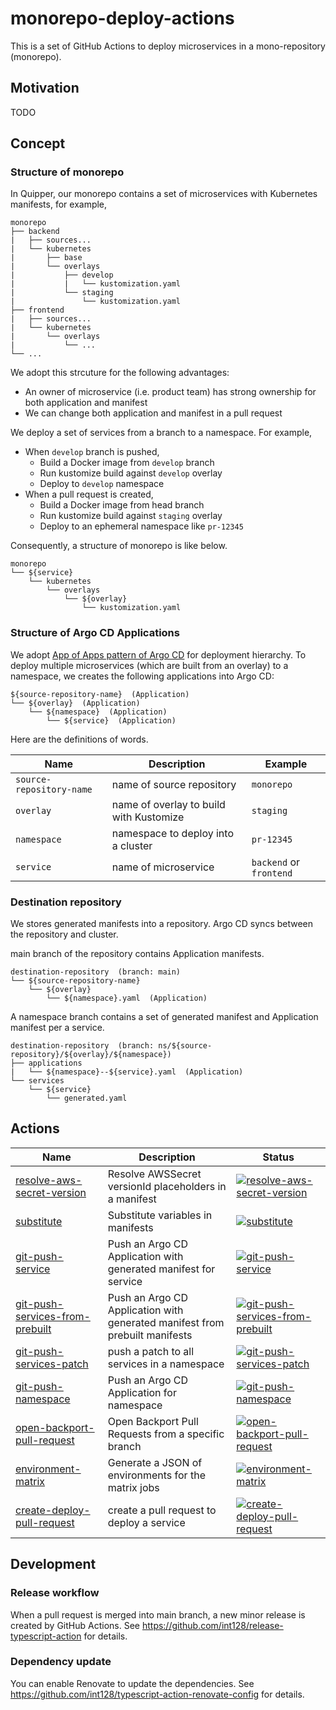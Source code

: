 # monorepo-deploy-actions

This is a set of GitHub Actions to deploy microservices in a mono-repository (monorepo).

## Motivation

TODO

## Concept

### Structure of monorepo

In Quipper, our monorepo contains a set of microservices with Kubernetes manifests, for example,

```
monorepo
├── backend
|   ├── sources...
|   └── kubernetes
|       ├── base
|       └── overlays
|           ├── develop
|           |   └── kustomization.yaml
|           └── staging
|               └── kustomization.yaml
├── frontend
|   ├── sources...
|   └── kubernetes
|       └── overlays
|           └── ...
└── ...
```

We adopt this strcuture for the following advantages:

- An owner of microservice (i.e. product team) has strong ownership for both application and manifest
- We can change both application and manifest in a pull request

We deploy a set of services from a branch to a namespace.
For example,

- When `develop` branch is pushed,
  - Build a Docker image from `develop` branch
  - Run kustomize build against `develop` overlay
  - Deploy to `develop` namespace
- When a pull request is created,
  - Build a Docker image from head branch
  - Run kustomize build against `staging` overlay
  - Deploy to an ephemeral namespace like `pr-12345`

Consequently, a structure of monorepo is like below.

```
monorepo
└── ${service}
    └── kubernetes
        └── overlays
            └── ${overlay}
                └── kustomization.yaml
```

### Structure of Argo CD Applications

We adopt [App of Apps pattern of Argo CD](https://argoproj.github.io/argo-cd/operator-manual/cluster-bootstrapping/) for deployment hierarchy.
To deploy multiple microservices (which are built from an overlay) to a namespace, we creates the following applications into Argo CD:

```
${source-repository-name}  (Application)
└── ${overlay}  (Application)
    └── ${namespace}  (Application)
        └── ${service}  (Application)
```

Here are the definitions of words.

| Name                     | Description                             | Example                 |
| ------------------------ | --------------------------------------- | ----------------------- |
| `source-repository-name` | name of source repository               | `monorepo`              |
| `overlay`                | name of overlay to build with Kustomize | `staging`               |
| `namespace`              | namespace to deploy into a cluster      | `pr-12345`              |
| `service`                | name of microservice                    | `backend` or `frontend` |

### Destination repository

We stores generated manifests into a repository.
Argo CD syncs between the repository and cluster.

main branch of the repository contains Application manifests.

```
destination-repository  (branch: main)
└── ${source-repository-name}
    └── ${overlay}
        └── ${namespace}.yaml  (Application)
```

A namespace branch contains a set of generated manifest and Application manifest per a service.

```
destination-repository  (branch: ns/${source-repository}/${overlay}/${namespace})
├── applications
|   └── ${namespace}--${service}.yaml  (Application)
└── services
    └── ${service}
        └── generated.yaml
```

## Actions

| Name                                                                 | Description                                                                 | Status                                                                                                                                                                                                                                                                  |
| -------------------------------------------------------------------- | --------------------------------------------------------------------------- | ----------------------------------------------------------------------------------------------------------------------------------------------------------------------------------------------------------------------------------------------------------------------- |
| [resolve-aws-secret-version](resolve-aws-secret-version)             | Resolve AWSSecret versionId placeholders in a manifest                      | [![resolve-aws-secret-version](https://github.com/quipper/monorepo-deploy-actions/actions/workflows/resolve-aws-secret-version.yaml/badge.svg)](https://github.com/quipper/monorepo-deploy-actions/actions/workflows/resolve-aws-secret-version.yaml)                   |
| [substitute](substitute)                                             | Substitute variables in manifests                                           | [![substitute](https://github.com/quipper/monorepo-deploy-actions/actions/workflows/substitute.yaml/badge.svg)](https://github.com/quipper/monorepo-deploy-actions/actions/workflows/substitute.yaml)                                                                   |
| [git-push-service](git-push-service)                                 | Push an Argo CD Application with generated manifest for service             | [![git-push-service](https://github.com/quipper/monorepo-deploy-actions/actions/workflows/git-push-service.yaml/badge.svg)](https://github.com/quipper/monorepo-deploy-actions/actions/workflows/git-push-service.yaml)                                                 |
| [git-push-services-from-prebuilt](git-push-services-from-prebuilt)   | Push an Argo CD Application with generated manifest from prebuilt manifests | [![git-push-services-from-prebuilt](https://github.com/quipper/monorepo-deploy-actions/actions/workflows/git-push-services-from-prebuilt.yaml/badge.svg)](https://github.com/quipper/monorepo-deploy-actions/actions/workflows/git-push-services-from-prebuilt.yaml)    |
| [git-push-services-patch](git-push-services-patch)                   | push a patch to all services in a namespace                                 | [![git-push-services-patch](https://github.com/quipper/monorepo-deploy-actions/actions/workflows/git-push-services-patch.yaml/badge.svg)](https://github.com/quipper/monorepo-deploy-actions/actions/workflows/git-push-services-patch.yaml)                            |
| [git-push-namespace](git-push-namespace)                             | Push an Argo CD Application for namespace                                   | [![git-push-namespace](https://github.com/quipper/monorepo-deploy-actions/actions/workflows/git-push-namespace.yaml/badge.svg)](https://github.com/quipper/monorepo-deploy-actions/actions/workflows/git-push-namespace.yaml)                                           |
| [open-backport-pull-request](open-backport-pull-request)             | Open Backport Pull Requests from a specific branch                          | [![open-backport-pull-request](https://github.com/quipper/monorepo-deploy-actions/actions/workflows/open-backport-pull-request.yaml/badge.svg)](https://github.com/quipper/monorepo-deploy-actions/actions/workflows/open-backport-pull-request.yaml)                   |
| [environment-matrix](environment-matrix)                             | Generate a JSON of environments for the matrix jobs                         | [![environment-matrix](https://github.com/quipper/monorepo-deploy-actions/actions/workflows/environment-matrix.yaml/badge.svg)](https://github.com/quipper/monorepo-deploy-actions/actions/workflows/environment-matrix.yaml)                                           |
| [create-deploy-pull-request](create-deploy-pull-request)             | create a pull request to deploy a service                                   | [![create-deploy-pull-request](https://github.com/quipper/monorepo-deploy-actions/actions/workflows/create-deploy-pull-request.yaml/badge.svg)](https://github.com/quipper/monorepo-deploy-actions/actions/workflows/create-deploy-pull-request.yaml)                   |

## Development

### Release workflow

When a pull request is merged into main branch, a new minor release is created by GitHub Actions.
See https://github.com/int128/release-typescript-action for details.

### Dependency update

You can enable Renovate to update the dependencies.
See https://github.com/int128/typescript-action-renovate-config for details.
